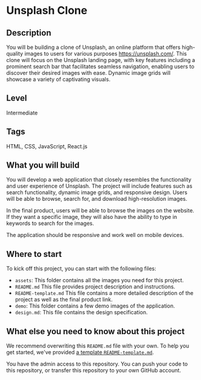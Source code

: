 # Unsplash Clone

## Description

You will be building a clone of Unsplash, an online platform that offers high-quality images to users for various purposes https://unsplash.com/. This clone will focus on the Unsplash landing page, with key features including a prominent search bar that facilitates seamless navigation, enabling users to discover their desired images with ease. Dynamic image grids will showcase a variety of captivating visuals.

## Level

Intermediate

## Tags

HTML, CSS, JavaScript, React.js

## What you will build

You will develop a web application that closely resembles the functionality and user experience of Unsplash. The project will include features such as search functionality, dynamic image grids, and responsive design. Users will be able to browse, search for, and download high-resolution images.

In the final product, users will be able to browse the images on the website. If they want a specific image, they will also have the ability to type in keywords to search for the images.

The application should be responsive and work well on mobile devices.

## Where to start

To kick off this project, you can start with the following files:

- `assets`: This folder contains all the images you need for this project.
- `README.md` This file provides project description and instructions.
- `README-template.md` This file contains a more detailed description of the project as well as the final product link.
- `demo`: This folder contains a few demo images of the application.
- `design.md`: This file contains the design specification.

## What else you need to know about this project

We recommend overwriting this `README.md` file with your own. To help you get started, we've provided [a template `README-template.md`](./README-template.md).

You have the admin access to this repository. You can push your code to this repository, or transfer this repository to your own GitHub account.
